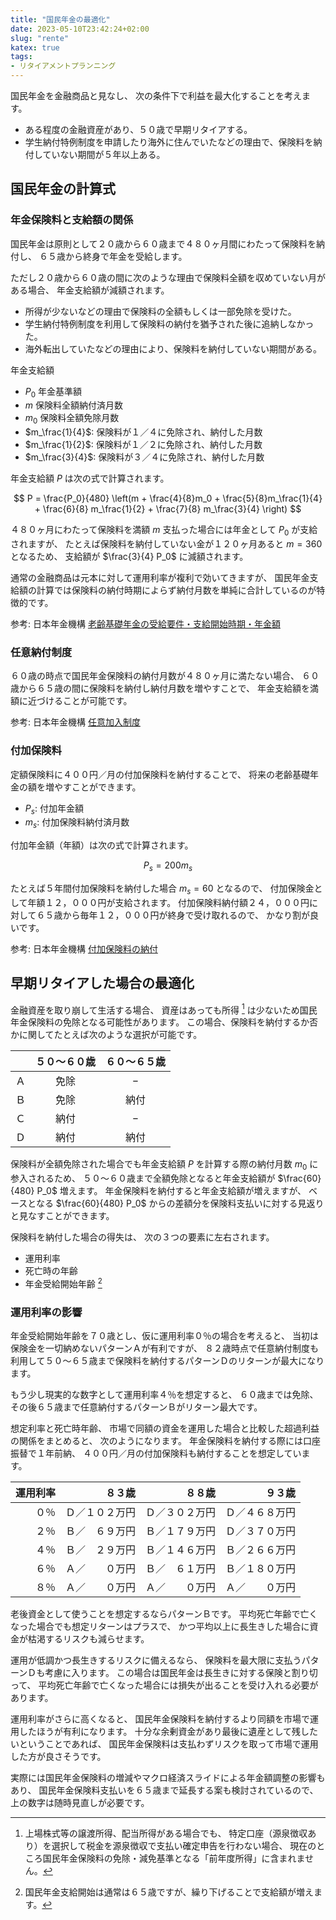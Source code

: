 ```yaml
---
title: "国民年金の最適化"
date: 2023-05-10T23:42:24+02:00
slug: "rente"
katex: true
tags:
- リタイアメントプランニング
---
```

国民年金を金融商品と見なし、
次の条件下で利益を最大化することを考えます。

- ある程度の金融資産があり、５０歳で早期リタイアする。
- 学生納付特例制度を申請したり海外に住んでいたなどの理由で、保険料を納付していない期間が５年以上ある。

## 国民年金の計算式

### 年金保険料と支給額の関係

国民年金は原則として２０歳から６０歳まで４８０ヶ月間にわたって保険料を納付し、
６５歳から終身で年金を受給します。

ただし２０歳から６０歳の間に次のような理由で保険料全額を収めていない月がある場合、
年金支給額が減額されます。

- 所得が少ないなどの理由で保険料の全額もしくは一部免除を受けた。
- 学生納付特例制度を利用して保険料の納付を猶予された後に追納しなかった。
- 海外転出していたなどの理由により、保険料を納付していない期間がある。


年金支給額
- $P_0$ 年金基準額
- $m$ 保険料全額納付済月数
- $m_{0}$ 保険料全額免除月数
- $m_\frac{1}{4}$: 保険料が１／４に免除され、納付した月数
- $m_\frac{1}{2}$: 保険料が１／２に免除され、納付した月数
- $m_\frac{3}{4}$: 保険料が３／４に免除され、納付した月数


年金支給額 $P$ は次の式で計算されます。

$$ P = \frac{P_0}{480} \left(m + \frac{4}{8}m_0 + \frac{5}{8}m_\frac{1}{4} + \frac{6}{8} m_\frac{1}{2} + \frac{7}{8} m_\frac{3}{4} \right) $$


４８０ヶ月にわたって保険料を満額 $m$ 支払った場合には年金として $P_0$ が支給されますが、
たとえば保険料を納付していない金が１２０ヶ月あると $m=360$ となるため、
支給額が $\frac{3}{4} P_0$ に減額されます。

通常の金融商品は元本に対して運用利率が複利で効いてきますが、
国民年金支給額の計算では保険料の納付時期によらず納付月数を単純に合計しているのが特徴的です。

参考: 日本年金機構 [老齢基礎年金の受給要件・支給開始時期・年金額](https://www.nenkin.go.jp/service/jukyu/roureinenkin/jukyu-yoken/20150401-02.html#cms03)

### 任意納付制度

６０歳の時点で国民年金保険料の納付月数が４８０ヶ月に満たない場合、
６０歳から６５歳の間に保険料を納付し納付月数を増やすことで、
年金支給額を満額に近づけることが可能です。

参考: 日本年金機構 [任意加入制度](https://www.nenkin.go.jp/service/kokunen/kanyu/20140627-03.html)

### 付加保険料

定額保険料に４００円／月の付加保険料を納付することで、
将来の老齢基礎年金の額を増やすことができます。

- $P_s$: 付加年金額
- $m_s$: 付加保険料納付済月数

付加年金額（年額）は次の式で計算されます。

$$ P_s = 200 m_s $$

たとえば５年間付加保険料を納付した場合 $m_s = 60$ となるので、
付加保険金として年額１２，０００円が支給されます。
付加保険料納付額２４，０００円に対して６５歳から毎年１２，０００円が終身で受け取れるので、
かなり割が良いです。

参考: 日本年金機構 [付加保険料の納付](https://www.nenkin.go.jp/service/kokunen/hokenryo/fukanofu.html#cms02)

## 早期リタイアした場合の最適化

金融資産を取り崩して生活する場合、
資産はあっても所得 [^1] は少ないため国民年金保険料の免除となる可能性があります。
この場合、保険料を納付するか否かに関してたとえば次のような選択が可能です。

[^1]: 上場株式等の譲渡所得、配当所得がある場合でも、
特定口座（源泉徴収あり）を選択して税金を源泉徴収で支払い確定申告を行わない場合、
現在のところ国民年金保険料の免除・減免基準となる「前年度所得」に含まれません。

|  | ５０〜６０歳 | ６０〜６５歳 |
| :-: | :-: | :-: |
| Ａ | 免除 | − |
| Ｂ | 免除 | 納付 |
| Ｃ | 納付 | − |
| Ｄ | 納付 | 納付 |

保険料が全額免除された場合でも年金支給額 $P$ を計算する際の納付月数 $m_0$ に参入されるため、
５０〜６０歳まで全額免除となると年金支給額が $\frac{60}{480} P_0$ 増えます。
年金保険料を納付すると年金支給額が増えますが、
ベースとなる $\frac{60}{480} P_0$ からの差額分を保険料支払いに対する見返りと見なすことができます。

保険料を納付した場合の得失は、
次の３つの要素に左右されます。

- 運用利率
- 死亡時の年齢
- 年金受給開始年齢 [^2]

[^2]: 国民年金支給開始は通常は６５歳ですが、繰り下げることで支給額が増えます。

### 運用利率の影響

年金受給開始年齢を７０歳とし、仮に運用利率０％の場合を考えると、
当初は保険金を一切納めないパターンＡが有利ですが、
８２歳時点で任意納付制度も利用して５０〜６５歳まで保険料を納付するパターンＤのリターンが最大になります。

もう少し現実的な数字として運用利率４％を想定すると、
６０歳までは免除、その後６５歳まで任意納付するパターンＢがリターン最大です。

想定利率と死亡時年齢、
市場で同額の資金を運用した場合と比較した超過利益の関係をまとめると、
次のようになります。
年金保険料を納付する際には口座振替で１年前納、
４００円／月の付加保険料も納付することを想定しています。

| 運用利率 | ８３歳 | ８８歳 | ９３歳 |
| -: | -: | -: | -: |
| ０％ | Ｄ／１０２万円 | Ｄ／３０２万円 | Ｄ／４６８万円 |
| ２％ | Ｂ／　６９万円 | Ｂ／１７９万円 | Ｄ／３７０万円 |
| ４％ | Ｂ／　２９万円 | Ｂ／１４６万円 | Ｂ／２６６万円 |
| ６％ | Ａ／　　０万円 | Ｂ／　６１万円 | Ｂ／１８０万円 |
| ８％ | Ａ／　　０万円 | Ａ／　　０万円 | Ａ／　　０万円 |

老後資金として使うことを想定するならパターンＢです。
平均死亡年齢で亡くなった場合でも想定リターンはプラスで、
かつ平均以上に長生きした場合に資金が枯渇するリスクも減らせます。

運用が低調かつ長生きするリスクに備えるなら、
保険料を最大限に支払うパターンＤも考慮に入ります。
この場合は国民年金は長生きに対する保険と割り切って、
平均死亡年齢で亡くなった場合には損失が出ることを受け入れる必要があります。

運用利率がさらに高くなると、
国民年金保険料を納付するより同額を市場で運用したほうが有利になります。
十分な余剰資金があり最後に遺産として残したいということであれば、
国民年金保険料は支払わずリスクを取って市場で運用した方が良さそうです。

実際には国民年金保険料の増減やマクロ経済スライドによる年金額調整の影響もあり、
国民年金保険料支払いを６５歳まで延長する案も検討されているので、
上の数字は随時見直しが必要です。
